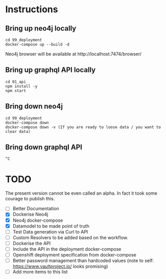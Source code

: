 # Instructions

## Bring up neo4j locally

```
cd 99_deployment
docker-compose up --build -d
```

Neo4j browser will be available at http://localhost:7474/browser/

## Bring up graphql API locally

```
cd 01_api
npm install -y
npm start
```

## Bring down neo4j

```
cd 99_deployment
docker-compose down
docker-compose down -v (If you are ready to loose data / you want to clear data)
```

## Bring down graphql API

```
^C
```

# TODO

The present version cannot be even called an alpha. In fact it took some courage to publish this.

- [ ] Better Documentation
- [x] Dockerise Neo4j
- [x] Neo4j docker-compose
- [x] Datamodel to be made point of truth
- [ ] Test Data generation via Curl to API
- [ ] Custom Resolvers to be added based on the workflow.
- [ ] Dockerise the API
- [ ] Include the API in the deployment docker-compose
- [ ] Openshift deployment specification from docker-compose
- [ ] Better password management than hardcoded values (note to self: https://www.vaultproject.io/ looks promising)
- [ ] Add more items to this list
